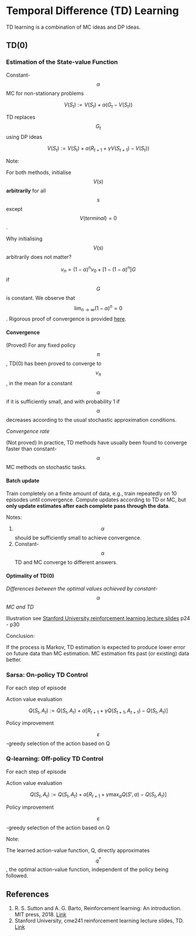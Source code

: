 # Temporal Difference \(TD\) Learning

TD learning is a combination of MC ideas and DP ideas.

## TD\(0\)

### Estimation of the State-value Function

Constant-$$\alpha$$ MC for non-stationary problems

$$ V(S_t) := V(S_t) + \alpha(G_t - V(S_t))$$

TD replaces $$G_t$$ using DP ideas

$$ V(S_t) := V(S_t) + \alpha (R_{t+1} + \gamma V(S_{t+1}) - V(S_t))$$

Note:

For both methods, initialise $$V(s)$$ **arbitrarily** for all $$s$$ except $$V(terminal)=0$$ .

Why initialising $$V(s)$$  arbitrarily does not matter?

$$ v_n = (1-\alpha)^n v_0 + [1-(1-\alpha)^n]G$$ if $$G$$ is constant. We observe that $$\lim_{n \to \infty}(1-\alpha)^n = 0$$ . Rigorous proof of convergence is provided [here](https://doi.org/10.1023/A:1022632907294).

#### Convergence

\(Proved\) For any fixed policy $$\pi$$, TD\(0\) has been proved to converge to $$v_\pi$$, in the mean for a constant $$\alpha$$ if it is sufficiently small, and with probability 1 if $$\alpha$$ decreases according to the usual stochastic approximation conditions.

_Convergence rate_

\(Not proved\) In practice, TD methods have usually been found to converge faster than constant-$$\alpha$$ MC methods on stochastic tasks.

#### Batch update

Train completely on a finite amount of data, e.g., train repeatedly on 10 episodes until convergence. Compute updates according to TD or MC, but **only update estimates after each complete pass through the data**.

Notes:

1. $$\alpha$$ should be sufficiently small to achieve convergence.
2. Constant-$$\alpha$$ TD and MC converge to different answers.

#### Optimality of TD\(0\)

_Differences between the optimal values achieved by constant-_$$\alpha$$ _MC and TD_

Illustration see [Stanford University reinforcement learning lecture slides](http://web.stanford.edu/class/cme241/lecture_slides/rich_sutton_slides/11-12-TD.pdf) p24 - p30

Conclusion:

If the process is Markov, TD estimation is expected to produce lower error on future data than MC estimation. MC estimation fits past \(or existing\) data better.

### Sarsa: On-policy TD Control

For each step of episode

Action value evaluation

$$ Q(S_t, A_t) := Q(S_t, A_t) + \alpha[R_{t+1} + \gamma Q(S_{t+1}, A_{t+1}) - Q(S_t, A_t)]$$

Policy improvement

$$\varepsilon$$-greedy selection of the action based on Q

### Q-learning: Off-policy TD Control

For each step of episode

Action value evaluation

$$ Q(S_t, A_t) := Q(S_t, A_t) + \alpha[R_{t+1} + \gamma \max_a Q(S', a) - Q(S_t, A_t)]$$

Policy improvement

$$\varepsilon$$-greedy selection of the action based on Q

Note:

The learned action-value function, Q, directly approximates $$q^*$$, the optimal action-value function, independent of the policy being followed.

## References

1. R. S. Sutton and A. G. Barto, Reinforcement learning: An introduction. MIT press, 2018. [Link](https://mitpress.mit.edu/books/reinforcement-learning-second-edition)
2. Stanford University, cme241 reinforcement learning lecture slides, TD. [Link](http://web.stanford.edu/class/cme241/lecture_slides/rich_sutton_slides/11-12-TD.pdf)

